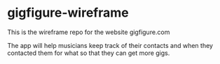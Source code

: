# gigfigure-wireframe

This is the wireframe repo for the website gigfigure.com

The app will help musicians keep track of their contacts and when they contacted them for what so that they can get more gigs.
